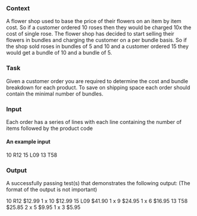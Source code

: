 ### Context
A flower shop used to base the price of their flowers on an item by item cost. So if a customer ordered 10 roses then they would be charged 10x the cost of single rose. The flower shop has decided to start selling their flowers in bundles and charging the customer on a per bundle basis. So if the shop sold roses in bundles of 5 and 10 and a customer ordered 15 they would get a bundle of 10 and a bundle of 5.


### Task
Given a customer order you are required to determine the cost and bundle breakdown for each product. To save on shipping space each order should contain the minimal number of bundles.

### Input
Each order has a series of lines with each line containing the number of items followed by the product code


#### An example input
10 R12 15 L09 13 T58


### Output
A successfully passing test(s) that demonstrates the following output: (The format of the output is not important)

10 R12 $12.99
  1 x 10 $12.99 15 L09 $41.90
  1 x 9 $24.95
  1 x 6 $16.95 13 T58 $25.85
  2 x 5 $9.95
  1 x 3 $5.95